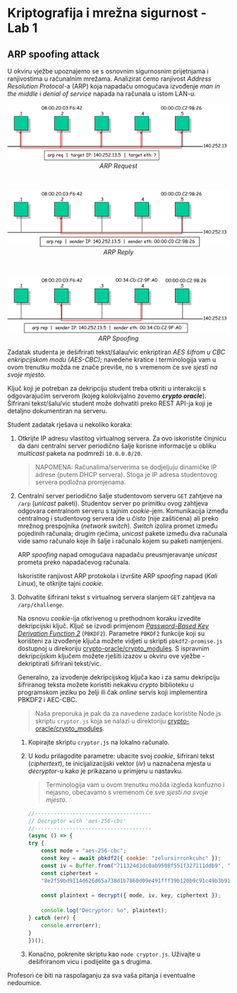 # **Kriptografija i mrežna sigurnost - Lab 1**

## ARP spoofing attack

U okviru vježbe upoznajemo se s osnovnim sigurnosnim prijetnjama i ranjivostima u računalnim mrežama. Analizirat ćemo ranjivost _Address Resolution Protocol_-a (ARP) koja napadaču omogućava izvođenje _man in the middle_ i _denial of service_ napada na računala u istom LAN-u.

<p align="center">
<img src="../img/arp-request.png" width="550px" height="auto"/>
<br>
<em>ARP Request</em>
</p>
<br>
<p align="center">
<img src="../img/arp-reply.png" width="550px" height="auto"/>
<br>
<em>ARP Reply</em>
</p>
<br>
<p align="center">
<img src="../img/arp-spoofing.png" width="550px" height="auto"/>
<br>
<em>ARP Spoofing</em>
</p>

Zadatak studenta je dešifrirati tekst/šalau/vic enkriptiran _AES šifrom u CBC enkripcijskom modu (AES-CBC)_; navedene kratice i terminologija vam u ovom trenutku možda ne znače previše, no s vremenom će sve _sjesti na svoje mjesto_.

Ključ koji je potreban za dekripciju student treba otkriti u interakciji s odgovarajućim serverom (kojeg kolokvijalno zovemo **_crypto oracle_**). Šifrirani tekst/šalu/vic student može dohvatiti preko REST API-ja koji je detaljno dokumentiran na serveru.

Student zadatak rješava u nekoliko koraka:

1. Otkrijte IP adresu vlastitog virtualnog servera. Za ovo iskoristite činjnicu da dani centralni server periodično šalje korisne informacije u obliku _multicast_ paketa na podmreži `10.0.0.0/20`.
   
    > NAPOMENA: Računalima/serverima se dodjeljuju dinamičke IP adrese (putem DHCP servera). Stoga je IP adresa studentovog servera podložna promjenama.

2. Centralni server periodično šalje studentovom serveru `GET` zahtjeve na `/arp` (_unicast_ paketi). Studentov server po primitku ovog zahtjeva odgovara centralnom serveru s tajnim _cookie_-jem. Komunikacija između centralnog i studentovog servera ide u _čisto_ (nije zaštićena) ali preko mrežnog prespojnika (_network switch_). _Switch_ izolira promet između pojedinih računala; drugim rječima, _unicast_ pakete između dva računala vide samo računalo koje ih šalje i računalo kojem su paketi namjenjeni.

   ARP _spoofing_ napad omogućava napadaču preusmjeravanje _unicast_ prometa preko napadačevog računala.

   Iskoristite ranjivost ARP protokola i izvršite ARP _spoofing_ napad (_Kali Linux_), te otkrijte tajni _cookie_.

3. Dohvatite šifrirani tekst s virtualnog servera slanjem `GET` zahtjeva na `/arp/challenge`.

    Na osnovu _cookie_-ija otkrivenog u prethodnom koraku izvedite dekripcijski ključ. Ključ se izvodi primjenom _[Password-Based Key Derivation Function 2](https://en.wikipedia.org/wiki/PBKDF2)_ (`PBKDF2`). Parametre `PBKDF2` funkcije koji su korišteni za izvođenje ključa možete vidjeti u skripti `pbkdf2-promise.js` dostupnoj u direkoriju [crypto-oracle/crypto_modules](/crypto-oracle/crypto_modules). S ispravnim dekripcijskim ključem možete rješiti izazov u okviru ove vježbe - dekriptirati šifrirani tekst/vic.

    Generalno, za izvođenje dekripcijskog ključa kao i za samu dekripciju šifriranog teksta možete koristiti nekakvu _crypto_ biblioteku u programskom jeziku po želji ili čak _online_ servis koji implementira PBKDF2 i AEC-CBC.

    > Naša preporuka je pak da za navedene zadaće koristite Node.js skriptu `cryptor.js` koja se nalazi u direktoriju [crypto-oracle/crypto_modules](/crypto-oracle/crypto_modules).

    1. Kopirajte skriptu `cryptor.js` na lokalno računalo.

    2. U kodu prilagodite parametre: ubacite svoj _cookie_, šifrirani tekst (_ciphertext_), te inicijalizacijski vektor (_iv_) u naznačena mjesta u _decryptor_-u kako je prikazano u primjeru u nastavku.

        > Terminologija vam u ovom trenutku možda izgleda konfuzno i nejasno, obećavamo s vremenom će sve _sjesti na svoje mjesto_.

        ```js
        //-------------------------------------
        // Decryptor with 'aes-256-cbc'
        //-------------------------------------
        (async () => {
        try {
            const mode = "aes-256-cbc";
            const key = await pbkdf2({ cookie: "zelursirronkcuhc" });
            const iv = Buffer.from("711324d3dc0ab9508f551f327111ddb9", "hex");
            const ciphertext =
            "8e2f59bd9114d626d65a738d1b7860d09e491fff39b120b9c91c49b3b91292153b7642eb440f983104f2ca73bda213f3";

            const plaintext = decrypt({ mode, iv, key, ciphertext });

            console.log("Decryptor: %o", plaintext);
        } catch (err) {
            console.error(err);
        }
        })();
        ```

    3. Konačno, pokrenite skriptu kao `node cryptor.js`. Uživajte u dešifriranom vicu i podijelite ga s drugima.

Profesori će biti na raspolaganju za sva vaša pitanja i eventualne nedoumice.
